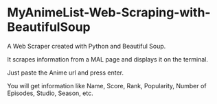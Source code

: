 # MyAnimeList-Web-Scraping-with-BeautifulSoup
A Web Scraper created with Python and Beautiful Soup.

It scrapes information from a MAL page and displays it on the terminal.

Just paste the Anime url and press enter.

You will get information like Name, Score, Rank, Popularity, Number of Episodes, Studio, Season, etc.
